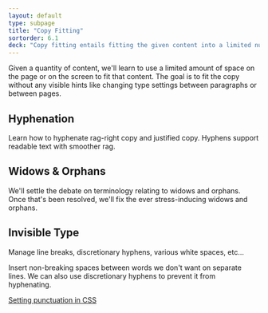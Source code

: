 ```yaml
---
layout: default
type: subpage
title: "Copy Fitting"
sortorder: 6.1
deck: "Copy fitting entails fitting the given content into a limited number of pages."
---
```


Given a quantity of content, we'll learn to use a limited amount of space on the page or on the screen to fit that content. The goal is to fit the copy without any visible hints like changing type settings between paragraphs or between pages.

## Hyphenation

Learn how to hyphenate rag-right copy and justified copy. Hyphens support readable text with smoother rag.

## Widows & Orphans 

We'll settle the debate on terminology relating to widows and orphans. Once that's been resolved, we'll fix the ever stress-inducing widows and orphans.

## Invisible Type 

Manage line breaks, discretionary hyphens, various white spaces, etc...

Insert non-breaking spaces between words we don't want on separate lines. We can also use discretionary hyphens to prevent it from hyphenating.

[Setting punctuation in CSS](https://www.smashingmagazine.com/2020/05/micro-typography-space-kern-punctuation-marks-symbols/)
